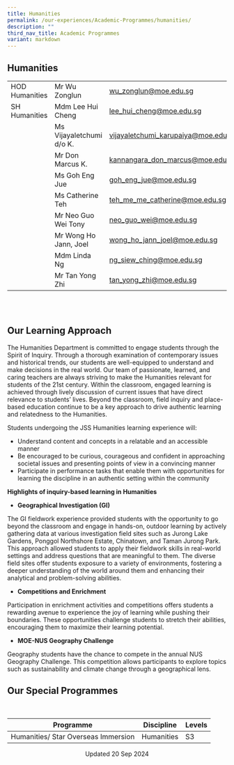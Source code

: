 ```yaml
---
title: Humanities
permalink: /our-experiences/Academic-Programmes/humanities/
description: ""
third_nav_title: Academic Programmes
variant: markdown
---
```

## Humanities

 
|  |  |  |
| -------- | -------- | -------- |
| HOD Humanities  | Mr Wu Zonglun    | [wu_zonglun@moe.edu.sg](wu_zonglun@moe.edu.sg)   |
|SH Humanities|Mdm Lee Hui Cheng|[lee\_hui\_cheng@moe.edu.sg](mailto:lee_hui_cheng@moe.edu.sg)  |
|      | Ms Vijayaletchumi d/o K.    | [vijayaletchumi\_karupaiya@moe.edu.sg](mailto:vijayaletchumi_karupaiya@moe.edu.sg)     |
|      | Mr Don Marcus K.    | [kannangara\_don\_marcus@moe.edu.sg](mailto:kannangara_don_marcus@moe.edu.sg)   |
|     | Ms Goh Eng Jue   | [goh\_eng\_jue@moe.edu.sg](mailto:goh_eng_jue@moe.edu.sg)   |
|      | Ms Catherine Teh   | [teh\_me\_me\_catherine@moe.edu.sg](mailto:teh_me_me_catherine@moe.edu.sg)   |
|     | Mr Neo Guo Wei Tony    | [neo\_guo\_wei@moe.edu.sg](mailto:neo_guo_wei@moe.edu.sg)    |
|      | Mr Wong Ho Jann, Joel    | [wong\_ho\_jann\_joel@moe.edu.sg](mailto:wong_ho_jann_joel@moe.edu.sg)     |
|     | Mdm Linda Ng     | [ng\_siew\_ching@moe.edu.sg](mailto:ng_siew_ching@moe.edu.sg)    |
|     | Mr Tan Yong Zhi     | [tan_yong_zhi@moe.edu.sg](tan_yong_zhi@moe.edu.sg)   |


 <br>

<br>

## Our Learning Approach

The Humanities Department is committed to engage students through the Spirit of Inquiry. Through a thorough examination of contemporary issues and historical trends, our students are well-equipped to understand and make decisions in the real world. Our team of passionate, learned, and caring teachers are always striving to make the Humanities relevant for students of the 21st century. Within the classroom, engaged learning is achieved through lively discussion of current issues that have direct relevance to students’ lives. Beyond the classroom, field inquiry and place-based education continue to be a key approach to drive authentic learning and relatedness to the Humanities.

Students undergoing the JSS Humanities learning experience will:

*   Understand content and concepts in a relatable and an accessible manner
*   Be encouraged to be curious, courageous and confident in approaching societal issues and presenting points of view in a convincing manner
*   Participate in performance tasks that enable them with opportunities for learning the discipline in an authentic setting within the community

**Highlights of inquiry-based learning in Humanities**&nbsp;

- **Geographical Investigation (GI)**

The GI fieldwork experience provided students with the opportunity to go beyond the classroom and engage in hands-on, outdoor learning by actively gathering data at various investigation field sites such as Jurong Lake Gardens, Ponggol Northshore Estate, Chinatown, and Taman Jurong Park. This approach allowed students to apply their fieldwork skills in real-world settings and address questions that are meaningful to them. The diverse field sites offer students exposure to a variety of environments, fostering a deeper understanding of the world around them and enhancing their analytical and problem-solving abilities.

- **Competitions and Enrichment**

Participation in enrichment activities and competitions offers students a rewarding avenue to experience the joy of learning while pushing their boundaries. These opportunities challenge students to stretch their abilities, encouraging them to maximize their learning potential.

- **MOE-NUS Geography Challenge**

Geography students have the chance to compete in the annual NUS Geography Challenge. This competition allows participants to explore topics such as sustainability and climate change through a geographical lens.



## Our Special Programmes
<br>

| Programme | Discipline | Levels |
| -------- | -------- | -------- |
| Humanities/ Star Overseas Immersion    | Humanities   | S3     |

<center> Updated 20 Sep 2024 </center>